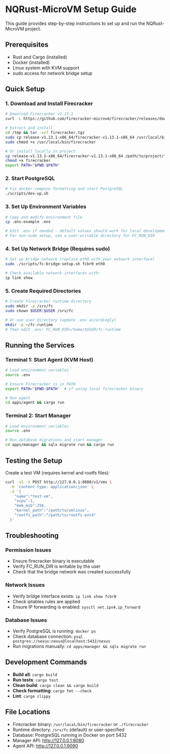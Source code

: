 # NQRust-MicroVM Setup Guide

This guide provides step-by-step instructions to set up and run the NQRust-MicroVM project.

## Prerequisites

- Rust and Cargo (installed)
- Docker (installed)
- Linux system with KVM support
- sudo access for network bridge setup

## Quick Setup

### 1. Download and Install Firecracker

```bash
# Download Firecracker v1.13.1
curl -L https://github.com/firecracker-microvm/firecracker/releases/download/v1.13.1/firecracker-v1.13.1-x86_64.tgz -o /tmp/firecracker.tgz

# Extract and install
cd /tmp && tar -xzf firecracker.tgz
sudo cp release-v1.13.1-x86_64/firecracker-v1.13.1-x86_64 /usr/local/bin/firecracker
sudo chmod +x /usr/local/bin/firecracker

# Or install locally in project
cp release-v1.13.1-x86_64/firecracker-v1.13.1-x86_64 /path/to/project/firecracker
chmod +x firecracker
export PATH="$PWD:$PATH"
```

### 2. Start PostgreSQL

```bash
# Fix docker-compose formatting and start PostgreSQL
./scripts/dev-up.sh
```

### 3. Set Up Environment Variables

```bash
# Copy and modify environment file
cp .env.example .env

# Edit .env if needed - default values should work for local development
# For non-sudo setup, use a user-writable directory for FC_RUN_DIR
```

### 4. Set Up Network Bridge (Requires sudo)

```bash
# Set up bridge network (replace eth0 with your network interface)
sudo ./scripts/fc-bridge-setup.sh fcbr0 eth0

# Check available network interfaces with:
ip link show
```

### 5. Create Required Directories

```bash
# Create Firecracker runtime directory
sudo mkdir -p /srv/fc
sudo chown $USER:$USER /srv/fc

# Or use user directory (update .env accordingly)
mkdir -p ~/fc-runtime
# Then edit .env: FC_RUN_DIR=/home/$USER/fc-runtime
```

## Running the Services

### Terminal 1: Start Agent (KVM Host)
```bash
# Load environment variables
source .env

# Ensure Firecracker is in PATH
export PATH="$PWD:$PATH"  # if using local firecracker binary

# Run agent
cd apps/agent && cargo run
```

### Terminal 2: Start Manager
```bash
# Load environment variables
source .env

# Run database migrations and start manager
cd apps/manager && sqlx migrate run && cargo run
```

## Testing the Setup

Create a test VM (requires kernel and rootfs files):

```bash
curl -sS -X POST http://127.0.0.1:8080/v1/vms \
  -H 'content-type: application/json' \
  -d '{
    "name":"test-vm",
    "vcpu":1,
    "mem_mib":256,
    "kernel_path":"/path/to/vmlinux",
    "rootfs_path":"/path/to/rootfs.ext4"
  }'
```

## Troubleshooting

### Permission Issues
- Ensure firecracker binary is executable
- Verify FC_RUN_DIR is writable by the user
- Check that the bridge network was created successfully

### Network Issues
- Verify bridge interface exists: `ip link show fcbr0`
- Check iptables rules are applied
- Ensure IP forwarding is enabled: `sysctl net.ipv4.ip_forward`

### Database Issues
- Verify PostgreSQL is running: `docker ps`
- Check database connection: `psql postgres://nexus:nexus@localhost:5432/nexus`
- Run migrations manually: `cd apps/manager && sqlx migrate run`

## Development Commands

- **Build all**: `cargo build`
- **Run tests**: `cargo test`
- **Clean build**: `cargo clean && cargo build`
- **Check formatting**: `cargo fmt --check`
- **Lint**: `cargo clippy`

## File Locations

- Firecracker binary: `/usr/local/bin/firecracker` or `./firecracker`
- Runtime directory: `/srv/fc` (default) or user-specified
- Database: PostgreSQL running in Docker on port 5432
- Manager API: http://127.0.0.1:8080
- Agent API: http://127.0.0.1:9090
